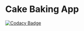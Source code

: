 # Cake Baking App

[![Codacy Badge](https://api.codacy.com/project/badge/Grade/a878a44700b64a6aaf11077a144c207b)](https://www.codacy.com/app/sonya.moisset/Cake_BakingApp_ADVANCED_ANDROID_NANODEGREE?utm_source=github.com&amp;utm_medium=referral&amp;utm_content=SonyaMoisset/Cake_BakingApp_ADVANCED_ANDROID_NANODEGREE&amp;utm_campaign=Badge_Grade)
